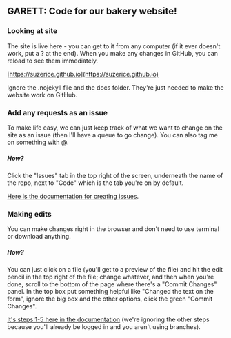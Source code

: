 ## GARETT: Code for our bakery website!

### Looking at site

The site is live here - you can get to it from any computer (if it ever doesn't work, put a ? at the end). When you make any changes in GitHub, you can reload to see them immediately. 

[https://suzerice.github.io](https://suzerice.github.io)

Ignore the .nojekyll file and the docs folder. They're just needed to make the website work on GitHub.

### Add any requests as an issue

To make life easy, we can just keep track of what we want to change on the site as an issue (then I'll have a queue to go change). You can also tag me on something with @. 

##### How? 

Click the "Issues" tab in the top right of the screen, underneath the name of the repo, next to "Code" which is the tab you're on by default. 

[Here is the documentation for creating issues](https://help.github.com/en/articles/creating-an-issue).

### Making edits

You can make changes right in the browser and don't need to use terminal or download anything.

##### How?

You can just click on a file (you'll get to a preview of the file) and hit the edit pencil in the top right of the file; change whatever, and then when you're done, scroll to the bottom of the page where there's a "Commit Changes" panel. In the top box put something helpful like "Changed the text on the form", ignore the big box and the other options, click the green "Commit Changes".

[It's steps 1-5 here in the documentation](https://help.github.com/en/articles/editing-files-in-your-repository) (we're ignoring the other steps because you'll already be logged in and you aren't using branches).
